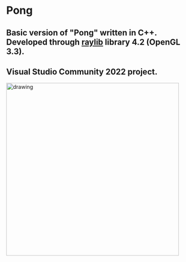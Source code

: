 # Pong
Basic version of "Pong" written in C++.  
Developed through [raylib](https://github.com/raysan5/raylib) library 4.2 (OpenGL 3.3).  
---  
Visual Studio Community 2022 project.  
---
<img src="https://i.postimg.cc/fLXTsmGc/RD36XCL.png" alt="drawing" width="460"/>
